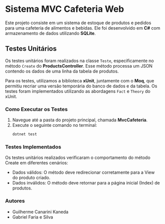 # Sistema MVC Cafeteria Web

Este projeto consiste em um sistema de estoque de produtos e pedidos para uma cafeteria de alimentos e bebidas. Ele foi desenvolvido em **C#** com armazenamento de dados utilizando **SQLite**.

## Testes Unitários

Os testes unitários foram realizados na classe `Teste`, especificamente no método `Create` do **ProductsController**. Esse método processa um JSON contendo os dados de uma linha da tabela de produtos.  

Para os testes, utilizamos a biblioteca **xUnit**, juntamente com o **Moq**, que permitiu recriar uma versão temporária do banco de dados e da tabela. Os testes foram implementados utilizando as abordagens `Fact` e `Theory` do xUnit.

### Como Executar os Testes

1. Navegue até a pasta do projeto principal, chamada **MvcCafeteria**.  
2. Execute o seguinte comando no terminal:  
   ```bash
   dotnet test
   ```
### Testes Implementados

Os testes unitários realizados verificaram o comportamento do método Create em diferentes cenários:

- Dados válidos: O método deve redirecionar corretamente para a View do produto criado.
- Dados inválidos: O método deve retornar para a página inicial (Index) de produtos.

### Autores

- Guilherme Canarini Kaneda
- Gabriel Faria e Silva
